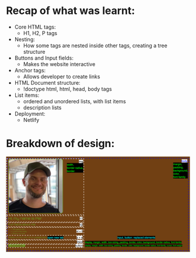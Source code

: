 # Recap of what was learnt:
- Core HTML tags:
    - H1, H2, P tags
- Nesting:
    - How some tags are nested inside other tags, creating a tree structure
- Buttons and Input fields:
    - Makes the website interactive
- Anchor tags:
    - Allows developer to create links
- HTML Document structure:
    - !doctype html, html, head, body tags
- List items:
    - ordered and unordered lists, with list items
    - description lists
- Deployment:
    - Netlify

# Breakdown of design:
![personal website](./images/personal_website.png)